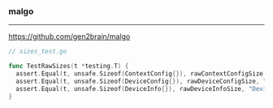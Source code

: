 ### malgo
---
https://github.com/gen2brain/malgo

```go
// sizes_test.go

func TestRawSizes(t *testing.T) {
  assert.Equal(t, unsafe.Sizeof(ContextConfig{}), rawContextConfigSize, "ContextConfig size mismatch")
  assert.Equal(t, unsafe.Sizeof(DeviceConfig{}), rawDeviceConfigSize, "DeviceConfig size mismatch")
  assert.Equal(t, unsafe.Sizeof(DeviceInfo{}), rawDeviceInfoSize, "DeviceInfo size mismatch")
}




```

```
```

```
```


